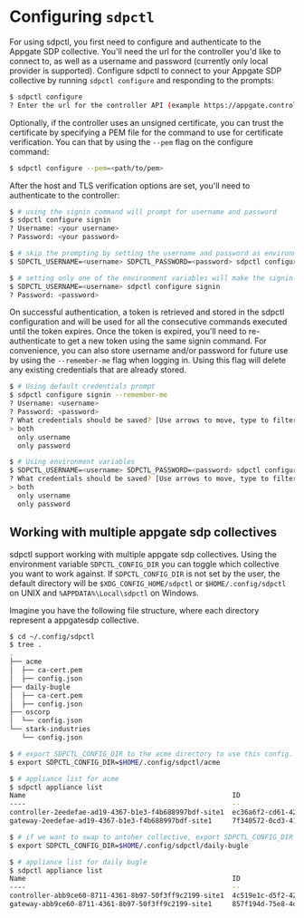 # Configuring `sdpctl`

For using sdpctl, you first need to configure and authenticate to the Appgate SDP collective. You'll need the url for the controller you'd like to connect to, as well as a username and password (currently only local provider is supported). Configure sdpctl to connect to your Appgate SDP collective by running `sdpctl configure` and responding to the prompts:
```bash
$ sdpctl configure
? Enter the url for the controller API (example https://appgate.controller.com/admin) https://sdp.controller.com/admin
```
Optionally, if the controller uses an unsigned certificate, you can trust the certificate by specifying a PEM file for the command to use for certificate verification. You can that by using the `--pem` flag on the configure command:

```bash
$ sdpctl configure --pem=<path/to/pem>
```

After the host and TLS verification options are set, you'll need to authenticate to the controller:

```bash
$ # using the signin command will prompt for username and password
$ sdpctl configure signin
? Username: <your username>
? Password: <your password>

$ # skip the prompting by setting the username and password as environment variables. This is only supported when using local provider for authentication.
$ SDPCTL_USERNAME=<username> SDPCTL_PASSWORD=<password> sdpctl configure signin

$ # setting only one of the environment variables will make the signin command prompt for the missing information. For example:
$ SDPCTL_USERNAME=<username> sdpctl configure signin
? Password: <password>
```

On successful authentication, a token is retrieved and stored in the sdpctl configuration and will be used for all the consecutive commands executed until the token expires. Once the token is expired, you'll need to re-authenticate to get a new token using the same signin command. For convenience, you can also store username and/or password for future use by using the `--remember-me` flag when logging in. Using this flag will delete any existing credentials that are already stored.

```bash
$ # Using default credentials prompt
$ sdpctl configure signin --remember-me
? Username: <username>
? Password: <password>
? What credentials should be saved? [Use arrows to move, type to filter]
> both
  only username
  only password

$ # Using environment variables
$ SDPCTL_USERNAME=<username> SDPCTL_PASSWORD=<password> sdpctl configure signin --remember-me
? What credentials should be saved? [Use arrows to move, type to filter]
> both
  only username
  only password
```

## Working with multiple appgate sdp collectives

sdpctl support working with multiple appgate sdp collectives. Using the environment variable `SDPCTL_CONFIG_DIR` you can toggle which collective you want
to work against. If `SDPCTL_CONFIG_DIR` is not set by the user, the default directory will be `$XDG_CONFIG_HOME/sdpctl` or `$HOME/.config/sdpctl` on UNIX and `%APPDATA%\Local\sdpctl` on Windows.

Imagine you have the following file structure, where each directory represent a appgatesdp collective.


```bash
$ cd ~/.config/sdpctl
$ tree .
.
├── acme
│  ├── ca-cert.pem
│  ├── config.json
├── daily-bugle
│  ├── ca-cert.pem
│  ├── config.json
├── oscorp
│  └── config.json
└── stark-industries
   └── config.json

```


```bash
$ # export SDPCTL_CONFIG_DIR to the acme directory to use this config.
$ export SDPCTL_CONFIG_DIR=$HOME/.config/sdpctl/acme
```

```bash
$ # appliance list for acme
$ sdpctl appliance list
Name                                                   ID                                    Hostname                 Site          Activated
----                                                   --                                    --------                 ----          ---------
controller-2eedefae-ad19-4367-b1e3-f4b688997bdf-site1  ec36a6f2-cd61-42a4-8791-d0bfd3a460bb  envy-10-97-180-2.devops  Default Site  true
gateway-2eedefae-ad19-4367-b1e3-f4b688997bdf-site1     7f340572-0cd3-416b-7755-9f5c4e546391  envy-10-97-180-3.devops  Default Site  true
```


```bash
$ # if we want to swap to antoher collective, export SDPCTL_CONFIG_DIR to another config directory.
$ export SDPCTL_CONFIG_DIR=$HOME/.config/sdpctl/daily-bugle
```

```bash
$ # appliance list for daily bugle
$ sdpctl appliance list
Name                                                   ID                                    Hostname                                    Site          Activated
----                                                   --                                    --------                                    ----          ---------
controller-abb9ce60-8711-4361-8b97-50f3ff9c2199-site1  4c519e1c-d5f2-4241-97d5-1ae8219175d1  ec2-3-86-111-140.compute-1.amazonaws.com    Default Site  true
gateway-abb9ce60-8711-4361-8b97-50f3ff9c2199-site1     857f194d-75e8-4d3b-68b1-5897dce4fb18  ec2-54-175-105-232.compute-1.amazonaws.com  Default Site  true

```
